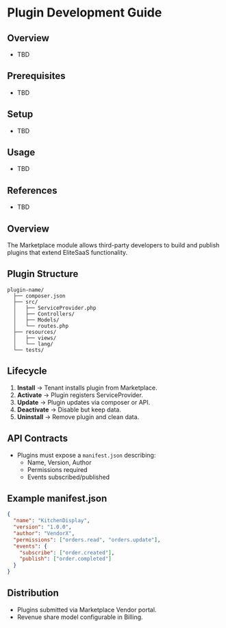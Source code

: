 # Plugin Development Guide

## Overview
- TBD

## Prerequisites
- TBD

## Setup
- TBD

## Usage
- TBD

## References
- TBD


## Overview
The Marketplace module allows third-party developers to build and publish plugins that extend EliteSaaS functionality.

## Plugin Structure
```
plugin-name/
  ├── composer.json
  ├── src/
  │   ├── ServiceProvider.php
  │   ├── Controllers/
  │   ├── Models/
  │   └── routes.php
  ├── resources/
  │   ├── views/
  │   └── lang/
  └── tests/
```

## Lifecycle
1. **Install** → Tenant installs plugin from Marketplace.  
2. **Activate** → Plugin registers ServiceProvider.  
3. **Update** → Plugin updates via composer or API.  
4. **Deactivate** → Disable but keep data.  
5. **Uninstall** → Remove plugin and clean data.  

## API Contracts
- Plugins must expose a `manifest.json` describing:  
  - Name, Version, Author  
  - Permissions required  
  - Events subscribed/published  

## Example manifest.json
```json
{
  "name": "KitchenDisplay",
  "version": "1.0.0",
  "author": "VendorX",
  "permissions": ["orders.read", "orders.update"],
  "events": {
    "subscribe": ["order.created"],
    "publish": ["order.completed"]
  }
}
```

## Distribution
- Plugins submitted via Marketplace Vendor portal.  
- Revenue share model configurable in Billing.  
